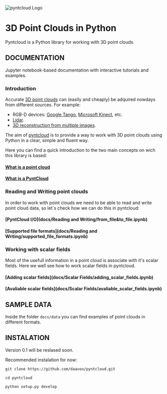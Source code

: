 ![pyntcloud Logo](docs/data/pyntcloud.png)
# 3D Point Clouds in Python

Pyntcloud is a Python library for working with 3D point clouds.

## DOCUMENTATION
Jupyter notebook-based documentation with interactive tutorials and examples.

### Introduction
Accurate [3D point clouds](https://en.wikipedia.org/wiki/Point_cloud) can (easily and cheaply) be adquired nowdays from different sources. For example:

- RGB-D devices: [Google Tango](http://get.google.com/tango/), [Microsoft Kinect](https://developer.microsoft.com/en-us/windows/kinect), etc.
- [Lidar](https://en.wikipedia.org/wiki/Lidar).
- [3D reconstruction from multiple images](https://en.wikipedia.org/wiki/3D_reconstruction_from_multiple_images).


The aim of [pyntcloud](https://github.com/daavoo/pyntcloud) is to provide a way to work with 3D point clouds using Python in a clear, simple and fluent way.

Here you can find a quick introduction to the two main concepts on wich this library is based:

#### [What is a point cloud](docs/Introduction/what_is_a_point_cloud.ipynb)
#### [What is a PyntCloud](docs/Introduction/what_is_a_PyntCloud.ipynb)

### Reading and Writing point clouds
In order to work with point clouds we need to be able to read and write point cloud data, so let`s check how we can do this in pyntcloud:

#### [PyntCloud I/O](docs/Reading and Writing/from_file&to_file.ipynb)
#### [Supported file formats](docs/Reading and Writing/supported_file_formats.ipynb)

### Working with scalar fields
Most of the usefull information in a point cloud is associate with it's scalar fields. Here we well see how to work scalar fields in pyntcloud.

#### [Adding scalar fields](docs/Scalar Fields/adding_scalar_fields.ipynb)
#### [Avaliable scalar fields](docs/Scalar Fields/avaliable_scalar_fields.ipynb)

## SAMPLE DATA 

Inside the folder `docs/data` you can find examples of point clouds in different formats.

## INSTALATION

Version 0.1 will be reslased soon.

Recommended instalation for now:

```
git clone https://github.com/daavoo/pyntcloud.git

cd pyntcloud

python setup.py develop
```

